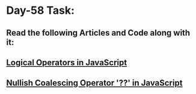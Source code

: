 # Day-58 Task:

## Read the following Articles and Code along with it:

## [Logical Operators in JavaScript](https://javascript.info/logical-operators)

## [Nullish Coalescing Operator '??' in JavaScript](https://javascript.info/nullish-coalescing-operator)

